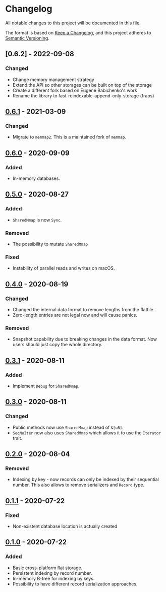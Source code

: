 # Changelog
All notable changes to this project will be documented in this file.

The format is based on [Keep a Changelog](https://keepachangelog.com/en/1.0.0/),
and this project adheres to [Semantic Versioning](https://semver.org/spec/v2.0.0.html).

## [0.6.2] - 2022-09-08
### Changed
* Change memory management strategy
* Extend the API so other storages can be built on top of the storage
* Create a different fork based on Eugene Babichenko's work
* Rename the library to fast-reindexable-append-only-storage (fraos)

## [0.6.1] - 2021-03-09
### Changed
* Migrate to `memmap2`. This is a maintained fork of `memmap`.

## [0.6.0] - 2020-09-09
### Added
* In-memory databases.

## [0.5.0] - 2020-08-27
### Added
* `SharedMmap` is now `Sync`.
### Removed
* The possibility to mutate `SharedMmap`
### Fixed
* Instability of parallel reads and writes on macOS.

## [0.4.0] - 2020-08-19
### Changed
- Changed the internal data format to remove lengths from the flatfile.
- Zero-length entries are not legal now and will cause panics.
### Removed
- Snapshot capability due to breaking changes in the data format. Now users
  should just copy the whole directory.

## [0.3.1] - 2020-08-11
### Added
- Implement `Debug` for `SharedMmap`.

## [0.3.0] - 2020-08-11
### Changed
- Public methods now use `SharedMmap` instead of `&[u8]`.
- `SeqNoIter` now also uses `SharedMmap` which allows it to use the `Iterator`
  trait.

## [0.2.0] - 2020-08-04
### Removed
- Indexing by key - now records can only be indexed by their sequential number.
  This also allows to remove serializers and `Record` type.

## [0.1.1] - 2020-07-22
### Fixed
- Non-existent database location is actually created

## [0.1.0] - 2020-07-22
### Added
- Basic cross-platform flat storage.
- Persistent indexing by record number.
- In-memory B-tree for indexing by keys.
- Possibility to have different record serialization approaches.

[Unreleased]: https://github.com/eugene-babichenko/data-pile/compare/v0.6.1...HEAD
[0.6.1]: https://github.com/eugene-babichenko/data-pile/releases/tag/v0.6.1
[0.6.0]: https://github.com/eugene-babichenko/data-pile/releases/tag/v0.6.0
[0.5.0]: https://github.com/eugene-babichenko/data-pile/releases/tag/v0.5.0
[0.4.0]: https://github.com/eugene-babichenko/data-pile/releases/tag/v0.4.0
[0.3.1]: https://github.com/eugene-babichenko/data-pile/releases/tag/v0.3.1
[0.3.0]: https://github.com/eugene-babichenko/data-pile/releases/tag/v0.3.0
[0.2.0]: https://github.com/eugene-babichenko/data-pile/releases/tag/v0.2.0
[0.1.1]: https://github.com/eugene-babichenko/data-pile/releases/tag/v0.1.1
[0.1.0]: https://github.com/eugene-babichenko/data-pile/releases/tag/v0.1.0
